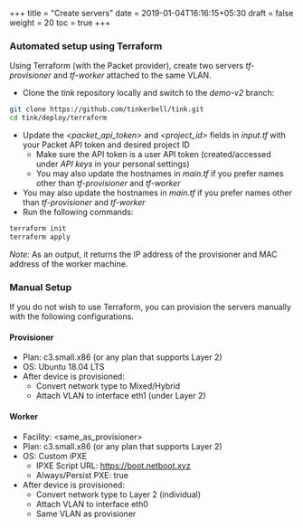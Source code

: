 +++
title = "Create servers"
date = 2019-01-04T16:16:15+05:30
draft = false
weight = 20
toc = true
+++

### Automated setup using Terraform
Using Terraform (with the Packet provider), create two servers _tf-provisioner_ and _tf-worker_ attached to the same VLAN.

- Clone the *tink* repository locally and switch to the *demo-v2* branch:
```sh
git clone https://github.com/tinkerbell/tink.git
cd tink/deploy/terraform
```

- Update the _<packet_api_token>_ and _<project_id>_ fields in _input.tf_ with your Packet API token and desired project ID
    - Make sure the API token is a user API token (created/accessed under _API keys_ in your personal settings)
    - You may also update the hostnames in _main.tf_ if you prefer names other than _tf-provisioner_ and _tf-worker_
- You may also update the hostnames in _main.tf_ if you prefer names other than _tf-provisioner_ and _tf-worker_
- Run the following commands:
```sh
terraform init
terraform apply
```
*Note:* As an output, it returns the IP address of the provisioner and MAC address of the worker machine.

### Manual Setup
If you do not wish to use Terraform, you can provision the servers manually with the following configurations.

#### Provisioner
+ Plan: c3.small.x86 (or any plan that supports Layer 2)
+ OS: Ubuntu 18.04 LTS
+ After device is provisioned:
  - Convert network type to Mixed/Hybrid
  - Attach VLAN to interface eth1 (under Layer 2)

#### Worker
+ Facility: <same_as_provisioner>
+ Plan: c3.small.x86 (or any plan that supports Layer 2)
+ OS: Custom iPXE
  - IPXE Script URL: https://boot.netboot.xyz
  - Always/Persist PXE: true
+ After device is provisioned:
  - Convert network type to Layer 2 (individual)
  - Attach VLAN to interface eth0
  - Same VLAN as provisioner
